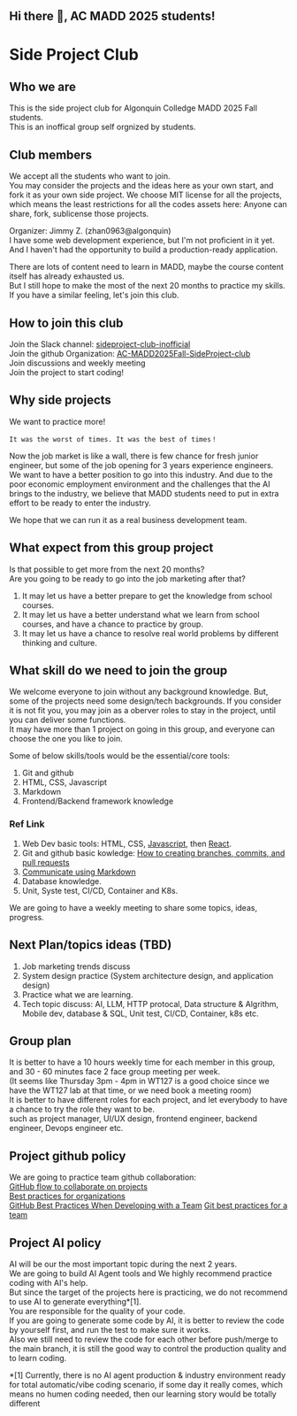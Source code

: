 ## Hi there 👋, AC MADD 2025 students!

# Side Project Club

## Who we are
This is the side project club for Algonquin Colledge MADD 2025 Fall students.   
This is an inoffical group self orgnized by students.  

## Club members
We accept all the students who want to join.  
You may consider the projects and the ideas here as your own start, and fork it as your own side project.
We choose MIT license for all the projects, which means the least restrictions for all the codes assets here: Anyone can share, fork, sublicense those projects.  

Organizer: Jimmy Z. (zhan0963@algonquin)  
I have some web development experience, but I'm not proficient in it yet.   
And I haven't had the opportunity to build a production-ready application.  
  
There are lots of content need to learn in MADD, maybe the course content itself has already exhausted us.  
But I still hope to make the most of the next 20 months to practice my skills.  
If you have a similar feeling, let's join this club.

## How to join this club
Join the Slack channel: [sideproject-club-inofficial](https://f25-maddstart.slack.com/archives/C09CPEGGAPL)  
Join the github Organization: [AC-MADD2025Fall-SideProject-club](https://github.com/AC-MADD-2025-AfterSchool-projects)  
Join discussions and weekly meeting  
Join the project to start coding!  

## Why side projects
We want to practice more!
```
It was the worst of times. It was the best of times！  
```
Now the job market is like a wall, there is few chance for fresh junior engineer, but some of the job opening for 3 years experience engineers.   
We want to have a better position to go into this industry.
And due to the poor economic employment environment and the challenges that the AI brings to the industry, we believe that MADD students need to put in extra effort to be ready to enter the industry.    
  
We hope that we can run it as a real business development team.

## What expect from this group project
Is that possible to get more from the next 20 months?  
Are you going to be ready to go into the job marketing after that?    
  
1. It may let us have a better prepare to get the knowledge from school courses.
2. It may let us have a better understand what we learn from school courses, and have a chance to practice by group.
3. It may let us have a chance to resolve real world problems by different thinking and culture.

## What skill do we need to join the group
We welcome everyone to join without any background knowledge. But, some of the projects need some design/tech backgrounds.
If you consider it is not fit you, you may join as a oberver roles to stay in the project, until you can deliver some functions.  
It may have more than 1 project on going in this group, and everyone can choose the one you like to join.

Some of below skills/tools would be the essential/core tools:
1. Git and github
2. HTML, CSS, Javascript
3. Markdown
4. Frontend/Backend framework knowledge

### Ref Link
1. Web Dev basic tools: HTML, CSS, [Javascript](https://javascript.info/js), then [React](https://react.dev/learn).
2. Git and github basic kowledge: [How to creating branches, commits, and pull requests](https://github.com/skills/introduction-to-github)
3. [Communicate using Markdown](https://github.com/skills/communicate-using-markdown)
4. Database knowledge.
5. Unit, Syste test, CI/CD, Container and K8s.

We are going to have a weekly meeting to share some topics, ideas, progress.

## Next Plan/topics ideas (TBD)
1. Job marketing trends discuss
2. System design practice (System architecture design, and application design)
3. Practice what we are learning.
4. Tech topic discuss: AI, LLM, HTTP protocal, Data structure & Algrithm, Mobile dev, database & SQL, Unit test, CI/CD, Container, k8s etc.

## Group plan
It is better to have a 10 hours weekly time for each member in this group, and 30 - 60 minutes face 2 face group meeting per week.  
(It seems like Thursday 3pm - 4pm in WT127 is a good choice since we have the WT127 lab at that time, or we need book a meeting room)  
It is better to have different roles for each project, and let everybody to have a chance to try the role they want to be.   
such as project manager, UI/UX design, frontend engineer, backend engineer, Devops engineer etc.  

## Project github policy
We are going to practice team github collaboration:   
[GitHub flow to collaborate on projects](https://docs.github.com/en/get-started/using-github/github-flow)  
[Best practices for organizations](http://docs.github.com/en/organizations/collaborating-with-groups-in-organizations/best-practices-for-organizations)  
[GitHub Best Practices When Developing with a Team](https://medium.com/@harshanacz/github-best-practices-when-developing-with-a-team-7e8703189a3f)
[Git best practices for a team](https://www.reddit.com/r/learnprogramming/comments/16zqi5v/git_best_practices_for_a_team/)

## Project AI policy
AI will be our the most important topic during the next 2 years.  
We are going to build AI Agent tools and We highly recommend practice coding with AI's help.   
But since the target of the projects here is practicing, we do not recommend to use AI to generate everything*[1].  
You are responsible for the quality of your code.  
If you are going to generate some code by AI, it is better to review the code by yourself first, and run the test to make sure it works.  
Also we still need to review the code for each other before push/merge to the main branch, it is still the good way to control the production quality and to learn coding.  
  
*[1] Currently, there is no AI agent production & industry environment ready for total automatic/vibe coding scenario, if some day it really comes, which means no humen coding needed, then our learning story would be totally different

<!--

**Here are some ideas to get you started:**

🙋‍♀️ A short introduction - what is your organization all about?
🌈 Contribution guidelines - how can the community get involved?
👩‍💻 Useful resources - where can the community find your docs? Is there anything else the community should know?
🍿 Fun facts - what does your team eat for breakfast?
🧙 Remember, you can do mighty things with the power of [Markdown](https://docs.github.com/github/writing-on-github/getting-started-with-writing-and-formatting-on-github/basic-writing-and-formatting-syntax)
-->
